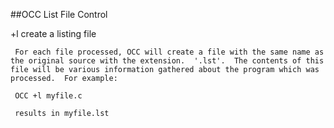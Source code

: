##OCC List File Control

 +l    create a listing file 
 
     For each file processed, OCC will create a file with the same name as the original source with the extension.  '.lst'.  The contents of this file will be various information gathered about the program which was processed.  For example:
 
     OCC +l myfile.c
 
     results in myfile.lst
 
  
  
